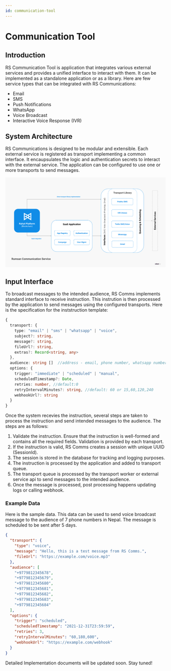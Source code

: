 ```yaml
---
id: communication-tool
---
```


# Communication Tool

## Introduction

RS Communication Tool is application that integrates various external services and
provides a unified interface to interact with them. It can be implemented as a
standalone application or as a library. Here are few service types that can be
integrated with RS Communications:

- Email
- SMS
- Push Notifications
- WhatsApp
- Voice Broadcast
- Interactive Voice Response (IVR)

## System Architecture

RS Communications is designed to be modular and extensible. Each external
service is registered as transport implementing a common interface. It
encaupsulates the logic and authentication secrets to interact with the external
service. The application can be configured to use one or more transports to send
messages.

![System Architecture](../../assets/communication-architecture.svg)

## Input Interface

To broadcast messages to the intended audience, RS Comms implements standard
interface to receive instruction. This instrution is then processed by the
application to send messages using the configured transports. Here is the
specification for the inststruction template:

```typescript
{
  transport: {
    type: "email" | "sms" | "whatsapp" | "voice",
    subject?: string,
    message?: string,
    fileUrl?: string,
    extras?: Record<string, any>
  },
  audience: string []  //address - email, phone number, whatsapp number
  options: {
    trigger: "immediate" | "scheduled" | "manual",
    scheduledTimestamp?: Date,
    retries: number, //default:0
    retryIntervalMinutes?: string, //default: 60 or 15,60,120,240
    webhookUrl?: string
  }
}
```

Once the system recevies the instruction, several steps are taken to process the
instruction and send intended messages to the audience. The steps are as
follows:

1. Validate the instruction. Ensure that the instruction is well-formed and
   contains all the required fields. Validation is provided by each transport.
2. If the instruction is valid, RS Comms creates a session with unique UUID
   (SessionId).
3. The session is stored in the database for tracking and logging purposes.
4. The instruction is processed by the application and added to transport queue.
5. The transport queue is processed by the transport worker or external service
   api to send messages to the intended audience.
6. Once the message is processed, post processing happens updating logs or
   calling webhook.

### Example Data

Here is the sample data. This data can be used to send voice broadcast message
to the audience of 7 phone numbers in Nepal. The message is scheduled to be sent
after 5 days.

```json
{
  "transport": {
    "type": "voice",
    "message": "Hello, this is a test message from RS Comms.",
    "fileUrl": "https://example.com/voice.mp3"
  },
  "audience": [
    "+9779812345678",
    "+9779812345679",
    "+9779812345680",
    "+9779812345681",
    "+9779812345682",
    "+9779812345683",
    "+9779812345684"
  ],
  "options": {
    "trigger": "scheduled",
    "scheduledTimestamp": "2021-12-31T23:59:59",
    "retries": 3,
    "retryIntervalMinutes": "60,180,600",
    "webhookUrl": "https://example.com/webhook"
  }
}
```

Detailed Implementation documents will be updated soon. Stay tuned!
